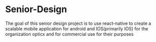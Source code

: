 # Senior-Design
The goal of this senior design project is to use react-native to create a scalable mobile application for 
android and IOS(primarily IOS) for the organization opticx and for commercial use for their purposes
